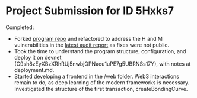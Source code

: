# Project Submission for ID 5Hxks7

Completed:
- Forked [program repo](https://github.com/code-423n4/2025-01-pump-science.git) and refactored to address the H and M vulnerabilities in the [latest audit report](https://code4rena.com/reports/2025-01-pump-science) as fixes were not public.
- Took the time to understand the program structure, configuration, and deploy it on devnet (G9sh8zEyXBzXRhRUj5nwbjQPNaeu1uPE7g5UBRNSs17Y), with notes at deployment.md.
- Started developing a frontend in the /web folder. Web3 interactions remain to do, as deep learning of the modern frameworks is necessary. Investigated the structure of the first transaction, createBondingCurve.